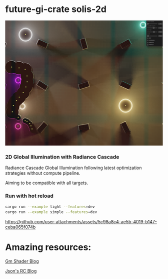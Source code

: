 # future-gi-crate solis-2d

![title img](docs/screen.png)

### 2D Global Illumination with Radiance Cascade

Radiance Cascade Global Illumination following latest
optimization strategies without compute pipeline.

Aiming to be compatible with all targets.

### Run with hot reload

```bash
cargo run --example light --features=dev
cargo run --example simple --features=dev
```

https://github.com/user-attachments/assets/5c98a8c4-ae5b-4019-b147-ceba065f074b

# Amazing resources:

[Gm Shader Blog](https://mini.gmshaders.com/p/radiance-cascades2)

[Json's RC Blog](https://jason.today/rc)
